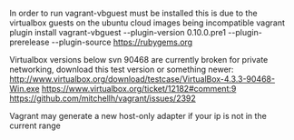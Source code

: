 In order to run vagrant-vbguest must be installed this is due to the virtualbox guests on the ubuntu cloud images being incompatible
vagrant plugin install vagrant-vbguest --plugin-version 0.10.0.pre1 --plugin-prerelease --plugin-source https://rubygems.org

Virtualbox versions below svn 90468 are currently broken for private networking, download this test version or something newer:
http://www.virtualbox.org/download/testcase/VirtualBox-4.3.3-90468-Win.exe
https://www.virtualbox.org/ticket/12182#comment:9
https://github.com/mitchellh/vagrant/issues/2392

Vagrant may generate a new host-only adapter if your ip is not in the current range